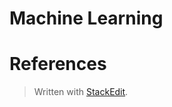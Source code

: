 

# Machine Learning


# References




> Written with [StackEdit](https://stackedit.io/).
<!--stackedit_data:
eyJoaXN0b3J5IjpbLTc0NDI4MDMsNzMwOTk4MTE2XX0=
-->